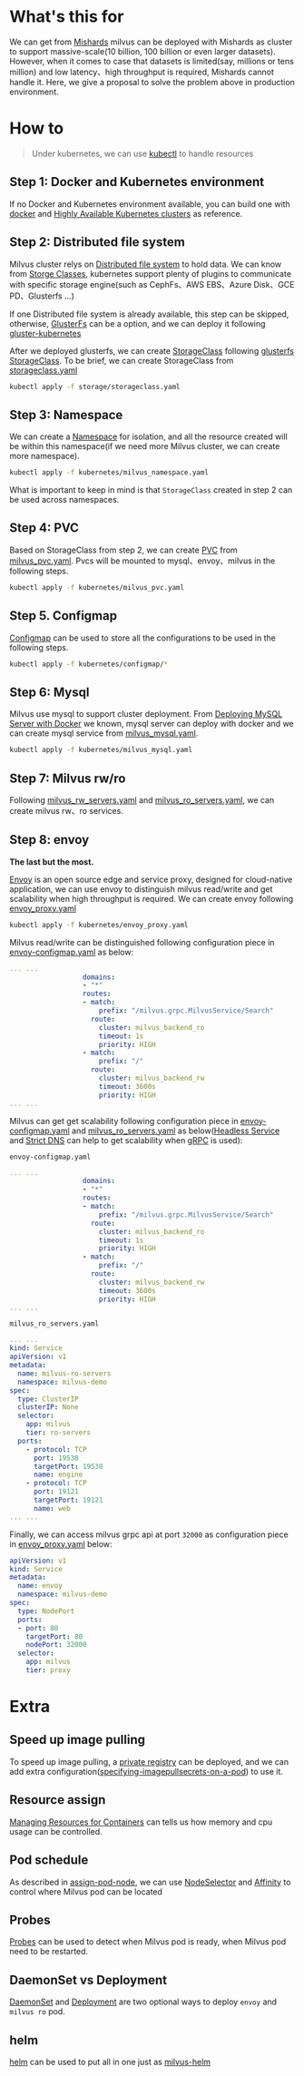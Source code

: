 # What's this for
We can get from [Mishards](../shards/README.md) milvus can be deployed with Mishards  as cluster to support massive-scale(10 billion, 100 billion or even larger datasets). However, when it comes to case that datasets is limited(say, millions or tens million) and low latency、high throughput is required, Mishards cannot handle it.
Here, we give a proposal to solve the problem above in production environment.

# How to
> Under kubernetes, we can use [kubectl](https://kubernetes.io/docs/reference/generated/kubectl/kubectl-commands#apply) to handle resources

## Step 1: Docker and Kubernetes environment
If no Docker and Kubernetes environment available, you can build one with [docker](https://v1-17.docs.kubernetes.io/docs/setup/production-environment/container-runtimes/#docker) and [Highly Available Kubernetes clusters](https://v1-17.docs.kubernetes.io/docs/setup/production-environment/tools/kubeadm/high-availability/) as reference.

## Step 2: Distributed file system
Milvus cluster relys on [Distributed file system](https://en.wikipedia.org/wiki/Clustered_file_system) to hold data. We can know from [Storge Classes](https://kubernetes.io/docs/concepts/storage/storage-classes/), kubernetes support plenty of plugins to communicate with specific storage engine(such as CephFs、AWS EBS、Azure Disk、GCE PD、Glusterfs ...)

If one Distributed file system is already available, this step can be skipped, otherwise, [GlusterFs](https://www.gluster.org/) can be a option, and we can deploy it following [gluster-kubernetes
](https://github.com/gluster/gluster-kubernetes/blob/master/docs/setup-guide.md)

After we deployed glusterfs, we can create [StorageClass](https://kubernetes.io/docs/concepts/storage/storage-classes/) following [glusterfs StorageClass](https://kubernetes.io/docs/concepts/storage/storage-classes/#glusterfs). To be brief, we can create StorageClass from [storageclass.yaml](storage/storageclass.yaml)
```sh
kubectl apply -f storage/storageclass.yaml
```

## Step 3: Namespace
We can create a [Namespace](https://kubernetes.io/docs/concepts/overview/working-with-objects/namespaces/) for isolation, and all the resource created will be within this namespace(if we need more Milvus cluster, we can create more namespace).
```sh
kubectl apply -f kubernetes/milvus_namespace.yaml
```
What is important to keep in mind is that `StorageClass` created in step 2 can be used across namespaces.

## Step 4: PVC
Based on StorageClass from step 2, we can create [PVC](https://kubernetes.io/docs/concepts/storage/persistent-volumes/) from [milvus_pvc.yaml](kubernetes/milvus_pvc.yaml). Pvcs will be mounted to mysql、envoy、milvus in the following steps.

```sh
kubectl apply -f kubernetes/milvus_pvc.yaml
```
## Step 5. Configmap
[Configmap](https://kubernetes.io/docs/concepts/configuration/configmap/) can be used to store all the configurations to be used in the following steps.
```sh
kubectl apply -f kubernetes/configmap/*
```
## Step 6: Mysql
Milvus use mysql to support cluster deployment.
From [Deploying MySQL Server with Docker](https://dev.mysql.com/doc/refman/5.7/en/docker-mysql-more-topics.html) we known, mysql server can deploy with docker and we can create mysql service from [milvus_mysql.yaml](kubernetes/milvus_mysql.yaml).
```sh
kubectl apply -f kubernetes/milvus_mysql.yaml
```
## Step 7: Milvus rw/ro
Following [milvus_rw_servers.yaml](kubernetes/milvus_rw_servers.yaml) and [milvus_ro_servers.yaml](kubernetes/milvus_ro_servers.yaml), we can create milvus rw、ro services.
## Step 8: envoy
**The last but the most.**

[Envoy](https://www.envoyproxy.io/) is an open source edge and service proxy, designed for cloud-native application, we can use envoy to distinguish milvus read/write and get scalability when high throughput is required.
We can create envoy following [envoy_proxy.yaml](kubernetes/envoy_proxy.yaml)

```sh
kubectl apply -f kubernetes/envoy_proxy.yaml
```

Milvus read/write can be distinguished following configuration piece in [envoy-configmap.yaml](kubernetes/configmap/envoy-configmap.yaml) as below:
```yaml
... ...
                  domains:
                  - "*"
                  routes:
                  - match:
                      prefix: "/milvus.grpc.MilvusService/Search"
                    route:
                      cluster: milvus_backend_ro
                      timeout: 1s
                      priority: HIGH
                  - match:
                      prefix: "/"
                    route:
                      cluster: milvus_backend_rw
                      timeout: 3600s
                      priority: HIGH
... ...  
```

Milvus can get get scalability following configuration piece in [envoy-configmap.yaml](kubernetes/configmap/envoy-configmap.yaml) and [milvus_ro_servers.yaml](kubernetes/milvus_ro_servers.yaml) as below([Headless Service](https://kubernetes.io/docs/concepts/services-networking/service/#headless-services) and [Strict DNS](https://www.envoyproxy.io/docs/envoy/v1.11.0/intro/arch_overview/upstream/service_discovery#strict-dns) can help to get scalability when [gRPC](https://grpc.io/blog/grpc-on-http2/#resolvers-and-load-balancers) is used):

`envoy-configmap.yaml`
```yaml
... ...
                  domains:
                  - "*"
                  routes:
                  - match:
                      prefix: "/milvus.grpc.MilvusService/Search"
                    route:
                      cluster: milvus_backend_ro
                      timeout: 1s
                      priority: HIGH
                  - match:
                      prefix: "/"
                    route:
                      cluster: milvus_backend_rw
                      timeout: 3600s
                      priority: HIGH
... ...  
```

`milvus_ro_servers.yaml`
```yaml
... ...
kind: Service
apiVersion: v1
metadata:
  name: milvus-ro-servers
  namespace: milvus-demo
spec:
  type: ClusterIP
  clusterIP: None
  selector:
    app: milvus
    tier: ro-servers
  ports:
    - protocol: TCP
      port: 19530
      targetPort: 19530
      name: engine
    - protocol: TCP
      port: 19121
      targetPort: 19121
      name: web
... ...  
```

Finally, we can access milvus grpc api at port `32000` as configuration piece in [envoy_proxy.yaml](kubernetes/envoy_proxy.yaml) below:
```yaml
apiVersion: v1
kind: Service
metadata:
  name: envoy
  namespace: milvus-demo
spec:
  type: NodePort
  ports:
  - port: 80
    targetPort: 80
    nodePort: 32000
  selector:
    app: milvus
    tier: proxy
```


# Extra
## Speed up image pulling
To speed up image pulling, a [private registry](https://goharbor.io/) can be deployed, and we can add extra configuration([specifying-imagepullsecrets-on-a-pod](https://kubernetes.io/docs/concepts/containers/images/#specifying-imagepullsecrets-on-a-pod)) to use it. 

## Resource assign
[Managing Resources for Containers](https://kubernetes.io/docs/concepts/configuration/manage-resources-containers/) can tells us how memory and cpu usage can be controlled.

## Pod schedule
As described in [assign-pod-node](https://kubernetes.io/docs/concepts/scheduling-eviction/assign-pod-node), we can use [NodeSelector](https://kubernetes.io/docs/concepts/scheduling-eviction/assign-pod-node/#nodeselector) and [Affinity](https://kubernetes.io/docs/concepts/scheduling-eviction/assign-pod-node/#affinity-and-anti-affinity) to control where Milvus pod can be located

## Probes
[Probes](https://kubernetes.io/docs/tasks/configure-pod-container/configure-liveness-readiness-startup-probes/) can be used to detect when Milvus pod is ready, when Milvus pod need to be restarted.

## DaemonSet vs Deployment
[DaemonSet](https://kubernetes.io/docs/concepts/workloads/controllers/daemonset/) and [Deployment](https://kubernetes.io/docs/concepts/workloads/controllers/deployment/) are two optional ways to deploy `envoy` and `milvus ro` pod.

## helm
[helm](https://helm.sh/) can be used to put all in one just as [milvus-helm](https://github.com/milvus-io/milvus-helm)

